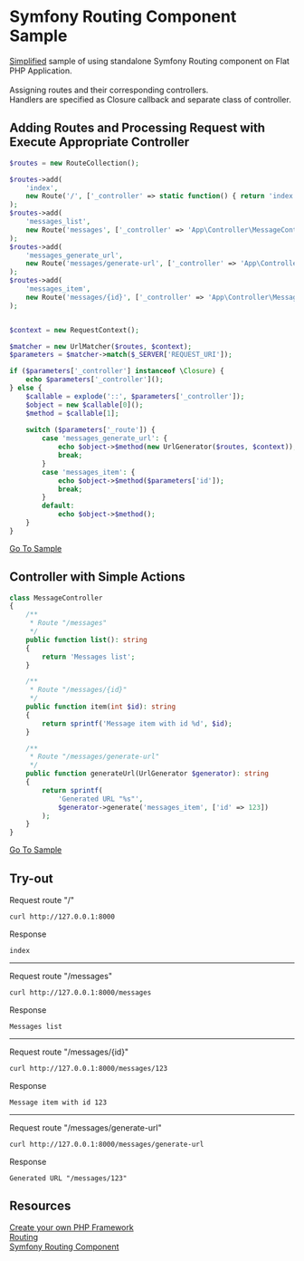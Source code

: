 # Symfony Routing Component Sample

<ins>Simplified</ins> sample of using standalone Symfony Routing component on Flat PHP Application.  
<br>
Assigning routes and their corresponding controllers.  
Handlers are specified as Closure callback and separate class of controller.

## Adding Routes and Processing Request with Execute Appropriate Controller
```php
$routes = new RouteCollection();

$routes->add(
    'index',
    new Route('/', ['_controller' => static function() { return 'index'; }])
);
$routes->add(
    'messages_list', 
    new Route('messages', ['_controller' => 'App\Controller\MessageController::list'])
);
$routes->add(
    'messages_generate_url',
    new Route('messages/generate-url', ['_controller' => 'App\Controller\MessageController::generateUrl'])
);
$routes->add(
    'messages_item',
    new Route('messages/{id}', ['_controller' => 'App\Controller\MessageController::item'])
);


$context = new RequestContext();

$matcher = new UrlMatcher($routes, $context);
$parameters = $matcher->match($_SERVER['REQUEST_URI']);

if ($parameters['_controller'] instanceof \Closure) {
    echo $parameters['_controller']();
} else {
    $callable = explode('::', $parameters['_controller']);
    $object = new $callable[0]();
    $method = $callable[1];
    
    switch ($parameters['_route']) {
        case 'messages_generate_url': {
            echo $object->$method(new UrlGenerator($routes, $context));
            break;
        }
        case 'messages_item': {
            echo $object->$method($parameters['id']);
            break;
        }
        default:
            echo $object->$method();
    }
}
```
[Go To Sample](https://github.com/grn-it/symfony-routing-component-sample/blob/main/src/index.php)

## Controller with Simple Actions
```php
class MessageController
{
    /**
     * Route "/messages"
     */
    public function list(): string
    {
        return 'Messages list';
    }

    /**
     * Route "/messages/{id}"
     */
    public function item(int $id): string
    {
        return sprintf('Message item with id %d', $id);
    }

    /**
     * Route "/messages/generate-url"
     */
    public function generateUrl(UrlGenerator $generator): string
    {
        return sprintf(
            'Generated URL "%s"',
            $generator->generate('messages_item', ['id' => 123])
        );
    }
}
```
[Go To Sample](https://github.com/grn-it/symfony-routing-component-sample/blob/main/src/Controller/MessageController.php)

## Try-out
Request route "/"
```bash
curl http://127.0.0.1:8000
```

Response
```
index
```
---
Request route "/messages"
```bash
curl http://127.0.0.1:8000/messages
```

Response
```
Messages list
```
---
Request route "/messages/{id}"
```bash
curl http://127.0.0.1:8000/messages/123
```

Response
```
Message item with id 123
```
---
Request route "/messages/generate-url"
```bash
curl http://127.0.0.1:8000/messages/generate-url
```

Response
```
Generated URL "/messages/123"
```

## Resources
[Create your own PHP Framework](https://symfony.com/doc/current/create_framework/index.html)  
[Routing](https://symfony.com/doc/current/routing.html)  
[Symfony Routing Component](https://github.com/symfony/routing)
